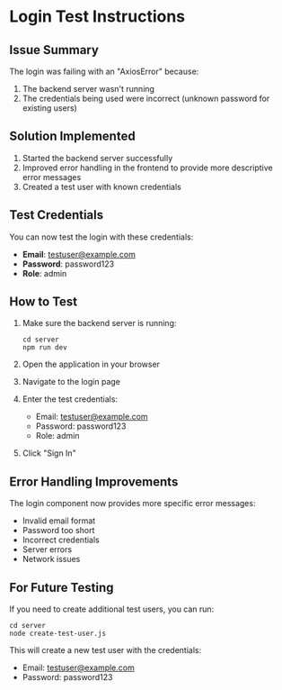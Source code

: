 # Login Test Instructions

## Issue Summary
The login was failing with an "AxiosError" because:
1. The backend server wasn't running
2. The credentials being used were incorrect (unknown password for existing users)

## Solution Implemented
1. Started the backend server successfully
2. Improved error handling in the frontend to provide more descriptive error messages
3. Created a test user with known credentials

## Test Credentials
You can now test the login with these credentials:

- **Email**: testuser@example.com
- **Password**: password123
- **Role**: admin

## How to Test

1. Make sure the backend server is running:
   ```
   cd server
   npm run dev
   ```

2. Open the application in your browser

3. Navigate to the login page

4. Enter the test credentials:
   - Email: testuser@example.com
   - Password: password123
   - Role: admin

5. Click "Sign In"

## Error Handling Improvements

The login component now provides more specific error messages:
- Invalid email format
- Password too short
- Incorrect credentials
- Server errors
- Network issues

## For Future Testing

If you need to create additional test users, you can run:
```
cd server
node create-test-user.js
```

This will create a new test user with the credentials:
- Email: testuser@example.com
- Password: password123